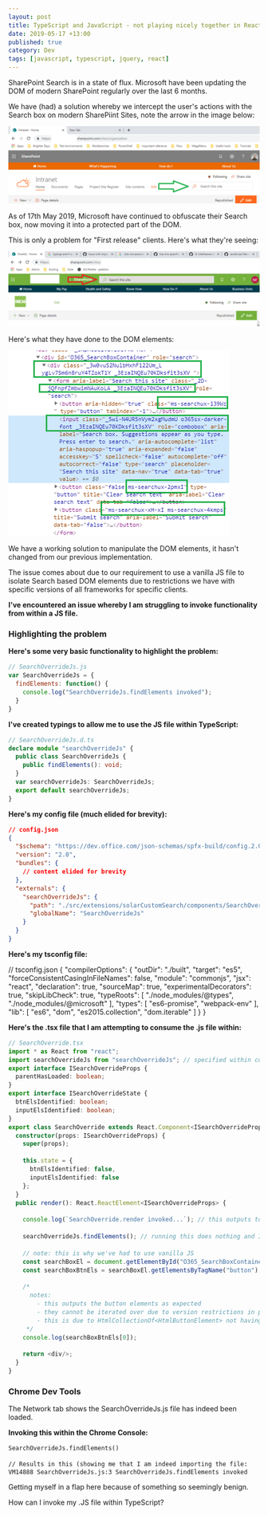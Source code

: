```yaml
---
layout: post
title: TypeScript and JavaScript - not playing nicely together in React
date: 2019-05-17 +13:00
published: true
category: Dev
tags: [javascript, typescript, jquery, react]
---
```


SharePoint Search is in a state of flux. Microsoft have been updating the DOM of modern SharePoint regularly over the last 6 months.

We have (had) a solution whereby we intercept the user's actions with the Search box on modern SharePiint Sites, note the arrow in the image below:

![SharePoint Modern Search - the old UX](/img/SearchAndTypeScript01.png)

As of 17th May 2019, Microsoft have continued to obfuscate their Search box, now moving it into a protected part of the DOM.

This is only a problem for "First release" clients. Here's what they're seeing:

![SharePoint Modern Search - the updated UX](/img/SearchAndTypeScript02.png)

Here's what they have done to the DOM elements:

![SharePoint Modern Search - the updated DOM](/img/SearchAndTypeScript05.png)

We have a working solution to manipulate the DOM elements, it hasn't changed from our previous implementation.

The issue comes about due to our requirement to use a vanilla JS file to isolate Search based DOM elements due to restrictions we have with specific versions of all frameworks for specific clients.

**I've encountered an issue whereby I am struggling to invoke functionality from within a JS file.**

### Highlighting the problem

**Here's some very basic functionality to highlight the problem:**

~~~js
// SearchOverrideJs.js
var SearchOverrideJs = {
  findElements: function() {
    console.log("SearchOverrideJs.findElements invoked");
  }
}
~~~

**I've created typings to allow me to use the JS file within TypeScript:**

~~~ts
// SearchOverrideJs.d.ts
declare module "searchOverrideJs" {
  public class SearchOverrideJs {
    public findElements(): void;
  }
  var searchOverrideJs: SearchOverrideJs;
  export default searchOverrideJs;
}
~~~

**Here's my config file (much elided for brevity):**

~~~json
// config.json
{
  "$schema": "https://dev.office.com/json-schemas/spfx-build/config.2.0.schema.json",
  "version": "2.0",
  "bundles": {
    // content elided for brevity
  },
  "externals": {
    "searchOverrideJs": {
      "path": "./src/extensions/solarCustomSearch/components/SearchOverrideJs.js",
      "globalName": "SearchOverrideJs"
    }
  }
}
~~~

**Here's my tsconfig file:**

// tsconfig.json
{
  "compilerOptions": {
    "outDir": "./built",
    "target": "es5",
    "forceConsistentCasingInFileNames": false,
    "module": "commonjs",
    "jsx": "react",
    "declaration": true,
    "sourceMap": true,
    "experimentalDecorators": true,
    "skipLibCheck": true,
    "typeRoots": [
      "./node_modules/@types",
      "./node_modules/@microsoft"
    ],
    "types": [
      "es6-promise",
      "webpack-env"
    ],
    "lib": [
      "es6",
      "dom",
      "es2015.collection",
      "dom.iterable"
    ]
  }
}

**Here's the .tsx file that I am attempting to consume the .js file within:**

~~~ts
// SearchOverride.tsx
import * as React from "react";
import searchOverrideJs from "searchOverrideJs"; // specified within config.json
export interface ISearchOverrideProps {
  parentHasLoaded: boolean;
}
export interface ISearchOverrideState {
  btnElsIdentified: boolean;
  inputElsIdentified: boolean;
}
export class SearchOverride extends React.Component<ISearchOverrideProps, ISearchOverrideState> {
  constructor(props: ISearchOverrideProps) {
    super(props);

    this.state = {
      btnElsIdentified: false,
      inputElsIdentified: false
    };
  }
  public render(): React.ReactElement<ISearchOverrideProps> {

    console.log(`SearchOverride.render invoked...`); // this outputs to the console

    searchOverrideJs.findElements(); // running this does nothing and I cannot figure out why
    
    // note: this is why we've had to use vanilla JS
    const searchBoxEl = document.getElementById("O365_SearchBoxContainer");
    const searchBoxBtnEls = searchBoxEl.getElementsByTagName("button");
    
    /*
      notes:
        - this outputs the button elements as expected
        - they cannot be iterated over due to version restrictions in place
        - this is due to HtmlCollectionOf<HtmlButtonElement> not having the expected properties available
     */
    console.log(searchBoxBtnEls[0]);

    return <div/>;
  }
}  
~~~

### Chrome Dev Tools

The Network tab shows the SearchOverrideJs.js file has indeed been loaded.

**Invoking this within the Chrome Console:**

~~~text
SearchOverrideJs.findElements()

// Results in this (showing me that I am indeed importing the file:
VM14888 SearchOverrideJs.js:3 SearchOverrideJs.findElements invoked
~~~

Getting myself in a flap here because of something so seemingly benign.

How can I invoke my .JS file within TypeScript?
